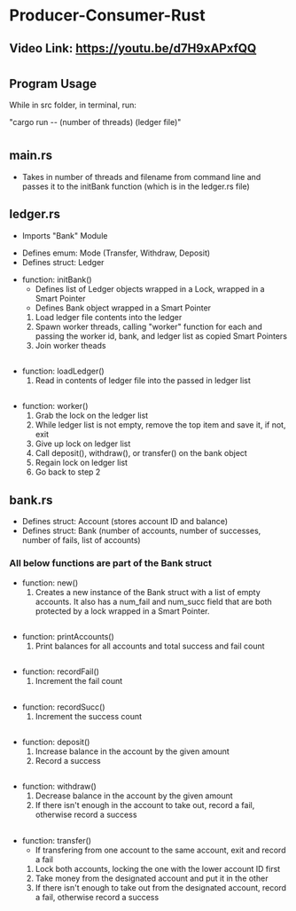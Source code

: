 # Producer-Consumer-Rust
## Video Link: https://youtu.be/d7H9xAPxfQQ
#

## Program Usage
While in src folder, in terminal, run:

"cargo run -- (number of threads) (ledger file)"
#
## main.rs
- Takes in number of threads and filename from command line and passes it to the initBank function (which is in the ledger.rs file)

## ledger.rs
* Imports "Bank" Module
- Defines emum: Mode (Transfer, Withdraw, Deposit)
- Defines struct: Ledger
* function: initBank()
    * Defines list of Ledger objects wrapped in a Lock, wrapped in a Smart Pointer
    * Defines Bank object wrapped in a Smart Pointer
    1. Load ledger file contents into the ledger
    2. Spawn worker threads, calling "worker" function for each and passing the worker id, bank, and ledger list as copied Smart Pointers
    3. Join worker theads
##
* function: loadLedger()
    1. Read in contents of ledger file into the passed in ledger list
##
* function: worker()
    1. Grab the lock on the ledger list
    2. While ledger list is not empty, remove the top item and save it, if not, exit
    3. Give up lock on ledger list
    4. Call deposit(), withdraw(), or transfer() on the bank object
    5. Regain lock on ledger list
    6. Go back to step 2

## bank.rs
- Defines struct: Account (stores account ID and balance)
- Defines struct: Bank (number of accounts, number of successes, number of fails, list of accounts)
### All below functions are part of the Bank struct
* function: new()
    1. Creates a new instance of the Bank struct with a list of empty accounts. It also has a num_fail and num_succ field that are both protected by a lock wrapped in a Smart Pointer.
##
* function: printAccounts()
    1. Print balances for all accounts and total success and fail count
##
* function: recordFail()
    1. Increment the fail count
##
* function: recordSucc()
    1. Increment the success count
##
* function: deposit()
    1. Increase balance in the account by the given amount
    2. Record a success
##
* function: withdraw()
    1. Decrease balance in the account by the given amount
    2. If there isn't enough in the account to take out, record a fail, otherwise record a success
##
* function: transfer()
    * If transfering from one account to the same account, exit and record a fail
    1. Lock both accounts, locking the one with the lower account ID first
    2. Take money from the designated account and put it in the other
    3. If there isn't enough to take out from the designated account, record a fail, otherwise record a success